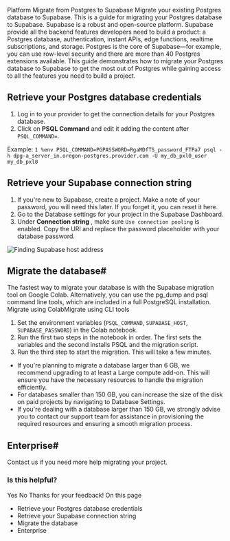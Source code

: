 Platform
Migrate from Postgres to Supabase
Migrate your existing Postgres database to Supabase.
This is a guide for migrating your Postgres database to Supabase. Supabase is a robust and open-source platform. Supabase provide all the backend features developers need to build a product: a Postgres database, authentication, instant APIs, edge functions, realtime subscriptions, and storage. Postgres is the core of Supabase—for example, you can use row-level security and there are more than 40 Postgres extensions available.
This guide demonstrates how to migrate your Postgres database to Supabase to get the most out of Postgres while gaining access to all the features you need to build a project.
## Retrieve your Postgres database credentials #
  1. Log in to your provider to get the connection details for your Postgres database.
  2. Click on **PSQL Command** and edit it adding the content after `PSQL_COMMAND=`.


Example:
`
1
%env PSQL_COMMAND=PGPASSWORD=RgaMDfTS_password_FTPa7 psql -h dpg-a_server_in.oregon-postgres.provider.com -U my_db_pxl0_user my_db_pxl0
`
## Retrieve your Supabase connection string #
  1. If you're new to Supabase, create a project. Make a note of your password, you will need this later. If you forget it, you can reset it here.
  2. Go to the Database settings for your project in the Supabase Dashboard.
  3. Under **Connection string** , make sure `Use connection pooling` is enabled. Copy the URI and replace the password placeholder with your database password.


![Finding Supabase host address](https://supabase.com/docs/img/guides/resources/migrating-to-supabase/postgres/database-settings-host.png)
## Migrate the database#
The fastest way to migrate your database is with the Supabase migration tool on Google Colab. Alternatively, you can use the pg_dump and psql command line tools, which are included in a full PostgreSQL installation.
Migrate using ColabMigrate using CLI tools
  1. Set the environment variables (`PSQL_COMMAND`, `SUPABASE_HOST`, `SUPABASE_PASSWORD`) in the Colab notebook.
  2. Run the first two steps in the notebook in order. The first sets the variables and the second installs PSQL and the migration script.
  3. Run the third step to start the migration. This will take a few minutes.


  * If you're planning to migrate a database larger than 6 GB, we recommend upgrading to at least a Large compute add-on. This will ensure you have the necessary resources to handle the migration efficiently.
  * For databases smaller than 150 GB, you can increase the size of the disk on paid projects by navigating to Database Settings.
  * If you're dealing with a database larger than 150 GB, we strongly advise you to contact our support team for assistance in provisioning the required resources and ensuring a smooth migration process.


## Enterprise#
Contact us if you need more help migrating your project.
### Is this helpful?
Yes No
Thanks for your feedback!
On this page
  * Retrieve your Postgres database credentials 
  * Retrieve your Supabase connection string 
  * Migrate the database
  * Enterprise


